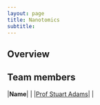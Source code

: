 ```yaml
---
layout: page
title: Nanotomics
subtitle:
---
```

## Overview

## Team members
|**Name**|   |
|[Prof Stuart Adams](https://www.durham.ac.uk/staff/c-s-adams/)|   |